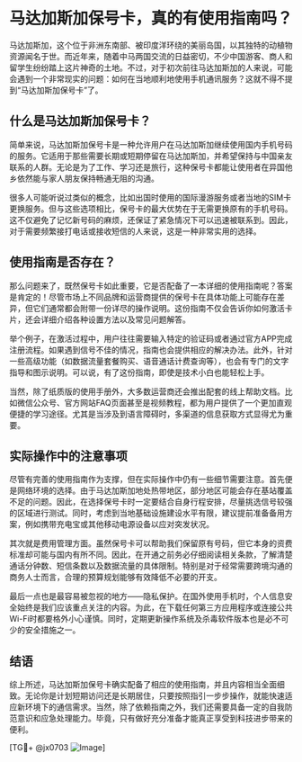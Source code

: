 # 马达加斯加保号卡，真的有使用指南吗？

马达加斯加，这个位于非洲东南部、被印度洋环绕的美丽岛国，以其独特的动植物资源闻名于世。而近年来，随着中马两国交流的日益密切，不少中国游客、商人和留学生纷纷踏上这片神奇的土地。不过，对于初次前往马达加斯加的人来说，可能会遇到一个非常现实的问题：如何在当地顺利地使用手机通讯服务？这就不得不提到“马达加斯加保号卡”了。

## 什么是马达加斯加保号卡？

简单来说，马达加斯加保号卡是一种允许用户在马达加斯加继续使用国内手机号码的服务。它适用于那些需要长期或短期停留在马达加斯加，并希望保持与中国亲友联系的人群。无论是为了工作、学习还是旅行，这种保号卡都能让使用者在异国他乡依然能与家人朋友保持畅通无阻的沟通。

很多人可能听说过类似的概念，比如出国时使用的国际漫游服务或者当地的SIM卡更换服务。但与这些选项相比，保号卡的最大优势在于无需更换原有的手机号码。这不仅避免了记忆新号码的麻烦，还保证了紧急情况下可以迅速被联系到。因此，对于需要频繁接打电话或接收短信的人来说，这是一种非常实用的选择。

## 使用指南是否存在？

那么问题来了，既然保号卡如此重要，它是否配备了一本详细的使用指南呢？答案是肯定的！尽管市场上不同品牌和运营商提供的保号卡在具体功能上可能存在差异，但它们通常都会附带一份详尽的操作说明。这份指南不仅会告诉你如何激活卡片，还会详细介绍各种设置方法以及常见问题解答。

举个例子，在激活过程中，用户往往需要输入特定的验证码或者通过官方APP完成注册流程。如果遇到信号不佳的情况，指南也会提供相应的解决办法。此外，针对一些高级功能（如数据流量套餐购买、语音通话计费查询等），也会有专门的文字指导和图示说明。可以说，有了这份指南，即使是技术小白也能轻松上手。

当然，除了纸质版的使用手册外，大多数运营商还会推出配套的线上帮助文档。比如微信公众号、官方网站FAQ页面甚至是视频教程，都为用户提供了一个更加直观便捷的学习途径。尤其是当涉及到语言障碍时，多渠道的信息获取方式显得尤为重要。

## 实际操作中的注意事项

尽管有完善的使用指南作为支撑，但在实际操作中仍有一些细节需要注意。首先便是网络环境的选择。由于马达加斯加地处热带地区，部分地区可能会存在基站覆盖不足的问题。因此，在选择保号卡时一定要结合自身行程安排，尽量挑选信号较强的区域进行测试。同时，考虑到当地基础设施建设水平有限，建议提前准备备用方案，例如携带充电宝或其他移动电源设备以应对突发状况。

其次就是费用管理方面。虽然保号卡可以帮助我们保留原有号码，但它本身的资费标准却可能与国内有所不同。因此，在开通之前务必仔细阅读相关条款，了解清楚通话分钟数、短信条数以及数据流量的具体限制。特别是对于经常需要跨境沟通的商务人士而言，合理的预算规划能够有效降低不必要的开支。

最后一点也是最容易被忽视的地方——隐私保护。在国外使用手机时，个人信息安全始终是我们应该重点关注的内容。为此，在下载任何第三方应用程序或连接公共Wi-Fi时都要格外小心谨慎。同时，定期更新操作系统及杀毒软件版本也是必不可少的安全措施之一。

## 结语

综上所述，马达加斯加保号卡确实配备了相应的使用指南，并且内容相当全面细致。无论你是计划短期访问还是长期居住，只要按照指引一步步操作，就能快速适应新环境下的通信需求。当然，除了依赖指南之外，我们还需要具备一定的自我防范意识和应急处理能力。毕竟，只有做好充分准备才能真正享受到科技进步带来的便利。

[TG💪+ @jx0703 ![Image](https://github.com/user-attachments/assets/dbca1d08-cadb-493c-b0ec-ad6f7a83f270)]